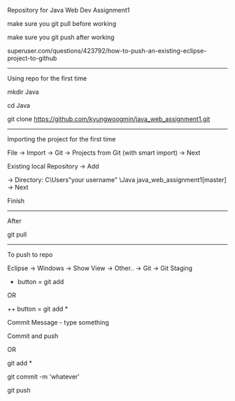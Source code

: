 Repository for Java Web Dev Assignment1

make sure you git pull before working

make sure you git push after working

superuser.com/questions/423792/how-to-push-an-existing-eclipse-project-to-github

-----------------------------------------------------------
Using repo for the first time

mkdir Java

cd Java

git clone https://github.com/kyungwoogmin/java_web_assignment1.git

-----------------------------------------------------------
Importing the project for the first time

File -> Import -> Git -> Projects from Git (with smart import) -> Next

Existing local Repository -> Add

 -> Directory: C\Users\"your username" \Java java_web_assignment1[master] -> Next

Finish

-----------------------------------------------------------
After

git pull

-----------------------------------------------------------
To push to repo

Eclipse -> Windows -> Show View -> Other.. -> Git -> Git Staging

+ button = git add

OR 

++ button = git add *

Commit Message - type something

Commit and push

OR

git add *

git commit -m 'whatever'

git push


